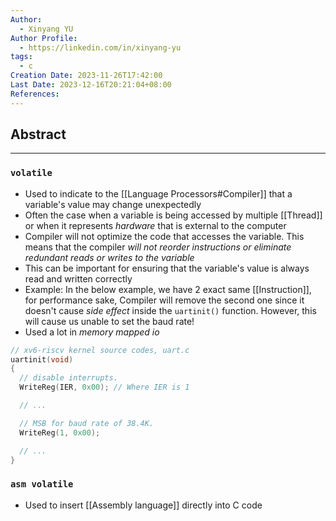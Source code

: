 ```yaml
---
Author:
  - Xinyang YU
Author Profile:
  - https://linkedin.com/in/xinyang-yu
tags:
  - c
Creation Date: 2023-11-26T17:42:00
Last Date: 2023-12-16T20:21:04+08:00
References: 
---
```

## Abstract
---



### `volatile`
- Used to indicate to the [[Language Processors#Compiler]] that a variable's value may change unexpectedly
- Often the case when a variable is being accessed by multiple [[Thread]] or when it represents *hardware* that is external to the computer
- Compiler will not optimize the code that accesses the variable. This means that the compiler *will not reorder instructions or eliminate redundant reads or writes to the variable*
- This can be important for ensuring that the variable's value is always read and written correctly
- Example: In the below example, we have 2 exact same [[Instruction]], for performance sake, Compiler will remove the second one since it doesn't cause *side effect* inside the `uartinit()` function. However, this will cause us unable to set the baud rate!
- Used a lot in *memory mapped io*
```c
// xv6-riscv kernel source codes, uart.c
uartinit(void)
{
  // disable interrupts.
  WriteReg(IER, 0x00); // Where IER is 1

  // ...

  // MSB for baud rate of 38.4K.
  WriteReg(1, 0x00);

  // ...
}
```

### `asm volatile`
- Used to insert [[Assembly language]] directly into C code